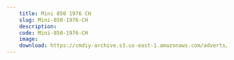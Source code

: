 ```yaml
---
    title: Mini 850 1976 CH
    slug: Mini-850-1976-CH
    description:
    code: Mini-850-1976-CH
    image:
    download: https://cmdiy-archive.s3.us-east-1.amazonaws.com/adverts/documents/Mini+850+1976+CH.pdf
---
```

<!-- Content of the page -->

##
        